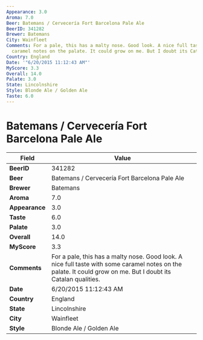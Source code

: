 ```yaml
---
Appearance: 3.0
Aroma: 7.0
Beer: Batemans / Cervecería Fort Barcelona Pale Ale
BeerID: 341282
Brewer: Batemans
City: Wainfleet
Comments: For a pale, this has a malty nose. Good look. A nice full taste with some
  caramel notes on the palate. It could grow on me. But I doubt its Catalan qualities.
Country: England
Date: '"6/20/2015 11:12:43 AM"'
MyScore: 3.3
Overall: 14.0
Palate: 3.0
State: Lincolnshire
Style: Blonde Ale / Golden Ale
Taste: 6.0
---
```


# Batemans / Cervecería Fort Barcelona Pale Ale

| Field         | Value |
|---------------|-------|
| **BeerID** | 341282 |
| **Beer** | Batemans / Cervecería Fort Barcelona Pale Ale |
| **Brewer** | Batemans |
| **Aroma** | 7.0 |
| **Appearance** | 3.0 |
| **Taste** | 6.0 |
| **Palate** | 3.0 |
| **Overall** | 14.0 |
| **MyScore** | 3.3 |
| **Comments** | For a pale, this has a malty nose. Good look. A nice full taste with some caramel notes on the palate. It could grow on me. But I doubt its Catalan qualities. |
| **Date** | 6/20/2015 11:12:43 AM |
| **Country** | England |
| **State** | Lincolnshire |
| **City** | Wainfleet |
| **Style** | Blonde Ale / Golden Ale |
